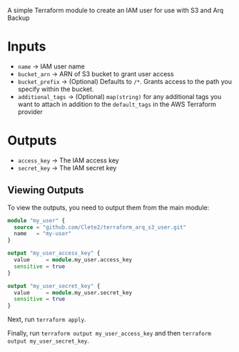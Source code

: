 A simple Terraform module to create an IAM user for use with S3 and Arq Backup

# Inputs
* `name` -> IAM user name
* `bucket_arn` -> ARN of S3 bucket to grant user access
* `bucket_prefix` -> (Optional) Defaults to `/*`. Grants access to the path you specify within the bucket.
* `additional_tags` -> (Optional) `map(string)` for any additional tags you want to attach in addition to the `default_tags` in the AWS Terraform provider

# Outputs
* `access_key` -> The IAM access key
* `secret_key` -> The IAM secret key

## Viewing Outputs
To view the outputs, you need to output them from the main module:

```terraform
module "my_user" {
  source = "github.com/Clete2/terraform_arq_s3_user.git"
  name   = "my-user"
}

output "my_user_access_key" {
  value     = module.my_user.access_key
  sensitive = true
}

output "my_user_secret_key" {
  value     = module.my_user.secret_key
  sensitive = true
}
```

Next, run `terraform apply`.

Finally, run `terraform output my_user_access_key` and then `terraform output my_user_secret_key`.

